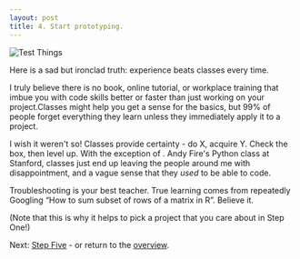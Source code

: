 ```yaml
---
layout: post
title: 4. Start prototyping.
---
```


![Test Things](https://giphy.com/gifs/vhs-test-Zp3dDTwtkKKU8?fbclid=IwAR2DZNs6m3XHWsyUsBIxniIRZsqnDG8MWW7c45CjsWLlUoOXV-WJktCfZrc)

Here is a sad but ironclad truth: experience beats classes every time. 

I truly believe there is no book, online tutorial, or workplace training that imbue you with code skills better or faster than just working on your project.Classes might help you get a sense for the basics, but 99% of people forget everything they learn unless they immediately apply it to a project. 

I wish it weren't so! Classes provide certainty - do X, acquire Y. Check the box, then level up. With the exception of . Andy Fire's Python class at Stanford, classes just end up leaving the people around me with disappointment, and a vague sense that they *used* to be able to code.

Troubleshooting is your best teacher. True learning comes from repeatedly Googling “How to sum subset of rows of a matrix in R”. Believe it.

(Note that this is why it helps to pick a project that you care about in Step One!)

Next: [Step Five](https://kmuench.github.io/2020/03/18/step-5/) - or return to the [overview](https://kmuench.github.io/2020/03/18/ten-steps-to-bioinf/).
